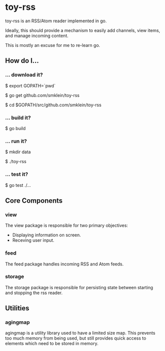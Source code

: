 # toy-rss

toy-rss is an RSS/Atom reader implemented in go.

Ideally, this should provide a mechanism to easily add channels,
view items, and manage incoming content.

This is mostly an excuse for me to re-learn go.

## How do I...

### ... download it?

$ export GOPATH=\`pwd\`

$ go get github.com/smklein/toy-rss

$ cd $GOPATH/src/github.com/smklein/toy-rss

### ... build it?

$ go build

### ... run it?

$ mkdir data

$ ./toy-rss

### ... test it?

$ go test ./...

## Core Components

### view

The view package is responsible for two primary objectives:
  - Displaying information on screen.
  - Receving user input.

### feed

The feed package handles incoming RSS and Atom feeds.

### storage

The storage package is responsible for persisting state between starting and
stopping the rss reader.

## Utilities

### agingmap

agingmap is a utility library used to have a limited size map. This prevents
too much memory from being used, but still provides quick access to elements
which need to be stored in memory.
